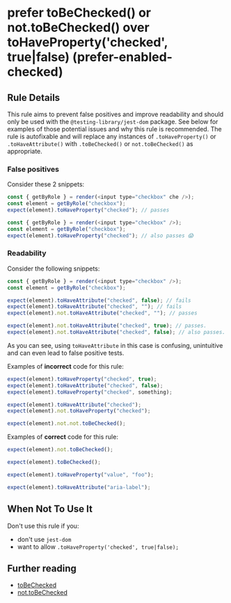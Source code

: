 # prefer toBeChecked() or not.toBeChecked() over toHaveProperty('checked', true|false) (prefer-enabled-checked)

## Rule Details

This rule aims to prevent false positives and improve readability and should
only be used with the `@testing-library/jest-dom` package. See below for
examples of those potential issues and why this rule is recommended. The rule is
autofixable and will replace any instances of `.toHaveProperty()` or
`.toHaveAttribute()` with `.toBeChecked()` or `not.toBeChecked()` as
appropriate.

### False positives

Consider these 2 snippets:

```js
const { getByRole } = render(<input type="checkbox" che />);
const element = getByRole("checkbox");
expect(element).toHaveProperty("checked"); // passes

const { getByRole } = render(<input type="checkbox" />);
const element = getByRole("checkbox");
expect(element).toHaveProperty("checked"); // also passes 😱
```

### Readability

Consider the following snippets:

```js
const { getByRole } = render(<input type="checkbox" />);
const element = getByRole("checkbox");

expect(element).toHaveAttribute("checked", false); // fails
expect(element).toHaveAttribute("checked", ""); // fails
expect(element).not.toHaveAttribute("checked", ""); // passes

expect(element).not.toHaveAttribute("checked", true); // passes.
expect(element).not.toHaveAttribute("checked", false); // also passes.
```

As you can see, using `toHaveAttribute` in this case is confusing, unintuitive
and can even lead to false positive tests.

Examples of **incorrect** code for this rule:

```js
expect(element).toHaveProperty("checked", true);
expect(element).toHaveAttribute("checked", false);
expect(element).toHaveProperty("checked", something);

expect(element).toHaveAttribute("checked");
expect(element).not.toHaveProperty("checked");

expect(element).not.not.toBeChecked();
```

Examples of **correct** code for this rule:

```js
expect(element).not.toBeChecked();

expect(element).toBeChecked();

expect(element).toHaveProperty("value", "foo");

expect(element).toHaveAttribute("aria-label");
```

## When Not To Use It

Don't use this rule if you:

- don't use `jest-dom`
- want to allow `.toHaveProperty('checked', true|false);`

## Further reading

- [toBeChecked](https://github.com/testing-library/jest-dom#toBeChecked)
- [not.toBeChecked](https://github.com/testing-library/jest-dom#not.toBeChecked)

